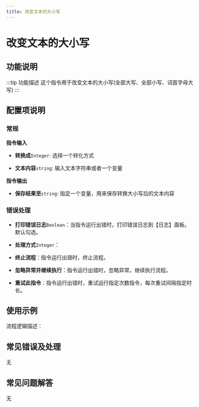 ```yaml
---
title: 改变文本的大小写
---
```


# 改变文本的大小写

## 功能说明

:::tip 功能描述
这个指令用于改变文本的大小写(全部大写、全部小写、词首字母大写)
:::

## 配置项说明

### 常规

**指令输入**

- **转换成**`Integer`: 选择一个转化方式

- **文本内容**`string`: 输入文本字符串或者一个变量


**指令输出**

- **保存结果至**`string`: 指定一个变量，用来保存转换大小写后的文本内容

### 错误处理

- **打印错误日志**`Boolean`：当指令运行出错时，打印错误日志到【日志】面板。默认勾选。

- **处理方式**`Integer`：

 - **终止流程**：指令运行出错时，终止流程。

 - **忽略异常并继续执行**：指令运行出错时，忽略异常，继续执行流程。

 - **重试此指令**：指令运行出错时，重试运行指定次数指令，每次重试间隔指定时长。

## 使用示例

流程逻辑描述：

## 常见错误及处理

无

## 常见问题解答

无


